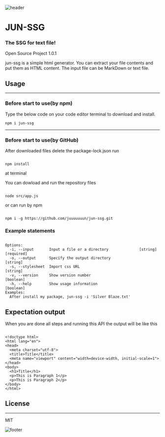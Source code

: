![header](https://capsule-render.vercel.app/api?type=waving&color=gradient&height=400&section=header&text=OSD600-Release1.0.1&animation=fadeIn&fontSize=90)

# JUN-SSG

### The SSG for text file!

Open Source Project 1.0.1

jun-ssg is a simple html generator.
You can extract your file contents and put them as HTML content.
The input file can be MarkDown or text file.

## Usage

---

### Before start to use(by npm)

Type the below code on your code editor terminal to download and install.

```
npm i jun-ssg
```

---

### Before start to use(by GitHub)

After downloaded files delete the package-lock.json run

```

npm install
```

at terminal

You can dowload and run the repository files

```

node src/app.js
```

or
can run by npm

```

npm i -g https://github.com/juuuuuuun/jun-ssg.git
```

### Example statements

```

Options:
  -i, --input       Input a file or a directory              [string] [required]
  -o, --output      Specify the output directory                        [string]
  -s, --stylesheet  Import css URL                                      [string]
  -v, --version     Show version number                                [boolean]
  -h, --help        Show usage information                             [boolean]
Examples:
  After install my package, jun-ssg -i 'Silver Blaze.txt'
```

## Expectation output

When you are done all steps and running this API the output will be like this

```

<!doctype html>
<html lang="en">
<head>
  <meta charset="utf-8">
  <title>Title</title>
  <meta name="viewport" content="width=device-width, initial-scale=1">
</head>
<body>
  <h1>Title</h1>
  <p>This is Paragraph 1</p>
  <p>This is Paragraph 2</p>
</body>
</html>
```

## License

---

MIT

![footer](https://capsule-render.vercel.app/api?type=waving&color=auto&height=500&section=footer&text=Jun%20Song&desc=Student%20of%20Seneca%20College&animation=fadeIn&fontSize=70)
